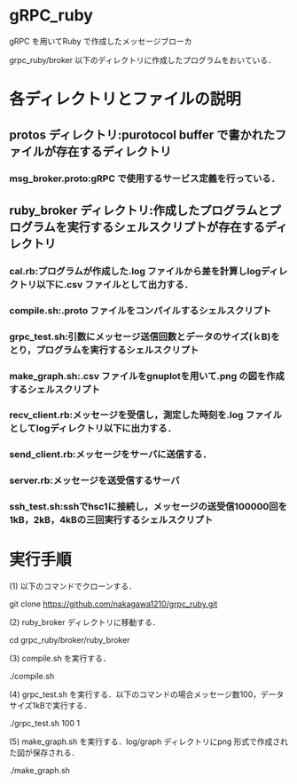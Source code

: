gRPC_ruby 
===================================

gRPC を用いてRuby で作成したメッセージブローカ

grpc_ruby/broker 以下のディレクトリに作成したプログラムをおいている．

# 各ディレクトリとファイルの説明
## protos ディレクトリ:purotocol buffer で書かれたファイルが存在するディレクトリ

### msg_broker.proto:gRPC で使用するサービス定義を行っている．

## ruby_broker ディレクトリ:作成したプログラムとプログラムを実行するシェルスクリプトが存在するディレクトリ

### cal.rb:プログラムが作成した.log ファイルから差を計算しlogディレクトリ以下に.csv ファイルとして出力する．

### compile.sh:.proto ファイルをコンパイルするシェルスクリプト

### grpc_test.sh:引数にメッセージ送信回数とデータのサイズ(ｋB)をとり，プログラムを実行するシェルスクリプト

### make_graph.sh:.csv ファイルをgnuplotを用いて.png の図を作成するシェルスクリプト

### recv_client.rb:メッセージを受信し，測定した時刻を.log ファイルとしてlogディレクトリ以下に出力する．

### send_client.rb:メッセージをサーバに送信する．

### server.rb:メッセージを送受信するサーバ

### ssh_test.sh:sshでhsc1に接続し，メッセージの送受信100000回を1kB，2kB，4kBの三回実行するシェルスクリプト

# 実行手順
(1) 以下のコマンドでクローンする．

git clone https://github.com/nakagawa1210/grpc_ruby.git

(2) ruby_broker ディレクトリに移動する．

cd grpc_ruby/broker/ruby_broker

(3) compile.sh を実行する．

./compile.sh

(4) grpc_test.sh を実行する．以下のコマンドの場合メッセージ数100，データサイズ1kBで実行する．

./grpc_test.sh 100 1

(5) make_graph.sh を実行する．log/graph ディレクトリにpng 形式で作成された図が保存される．

./make_graph.sh